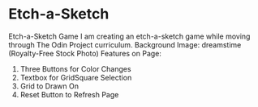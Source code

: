 # Etch-a-Sketch
Etch-a-Sketch Game 
I am creating an etch-a-sketch game while moving through The Odin Project curriculum.
Background Image: dreamstime (Royalty-Free Stock Photo)
Features on Page:
1. Three Buttons for Color Changes
2. Textbox for GridSquare Selection
3. Grid to Drawn On
4. Reset Button to Refresh Page

